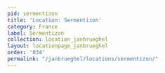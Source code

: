 ```yaml
---
pid: sermentizon
title: 'Location: Sermentizon'
category: France
label: Sermentizon
collection: location_janbrueghel
layout: locationpage_janbrueghel
order: '034'
permalink: "/janbrueghel/locations/sermentizon/"
---
```

